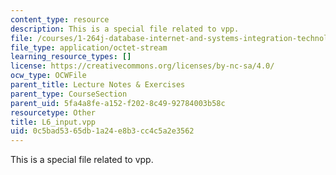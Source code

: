 ```yaml
---
content_type: resource
description: This is a special file related to vpp.
file: /courses/1-264j-database-internet-and-systems-integration-technologies-fall-2013/0c5bad5365db1a24e8b3cc4c5a2e3562_L6_input.vpp
file_type: application/octet-stream
learning_resource_types: []
license: https://creativecommons.org/licenses/by-nc-sa/4.0/
ocw_type: OCWFile
parent_title: Lecture Notes & Exercises
parent_type: CourseSection
parent_uid: 5fa4a8fe-a152-f202-8c49-92784003b58c
resourcetype: Other
title: L6_input.vpp
uid: 0c5bad53-65db-1a24-e8b3-cc4c5a2e3562
---
```

This is a special file related to vpp.